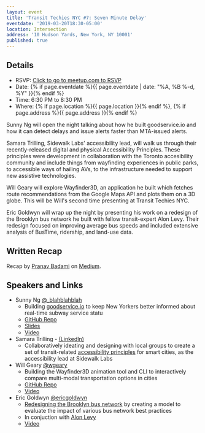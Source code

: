 ```yaml
---
layout: event
title: 'Transit Techies NYC #7: Seven Minute Delay'
eventdate: '2019-03-20T18:30-05:00'
location: Intersection
address: '10 Hudson Yards, New York, NY 10001'
published: true
---
```


## Details

- RSVP: [Click to go to meetup.com to RSVP](https://www.meetup.com/Transit-Techies-NYC/events/259203820/)
- Date: {% if page.eventdate %}{{ page.eventdate | date: "%A, %B %-d, %Y" }}{% endif %}
- Time: 6:30 PM to 8:30 PM
- Where: {% if page.location %}{{ page.location }}{% endif %}, {% if page.address %}{{ page.address }}{% endif %}

Sunny Ng will open the night talking about how he built goodservice.io and how it can detect delays and issue alerts faster than MTA-issued alerts.

Samara Trilling, Sidewalk Labs' accessibility lead, will walk us through their recently-released digital and physical Accessibility Principles. These principles were development in collaboration with the Toronto accesibility community and include things from wayfinding experiences in public parks, to accessible ways of hailing AVs, to the infrastructure needed to support new assistive technologies.

Will Geary will explore Wayfinder3D, an application he built which fetches route recommendations from the Google Maps API and plots them on a 3D globe. This will be Will's second time presenting at Transit Techies NYC.

Eric Goldwyn will wrap up the night by presenting his work on a redesign of the Brooklyn bus network he built with fellow transit-expert Alon Levy. Their redesign focused on improving average bus speeds and included extensive analysis of BusTime, ridership, and land-use data.


## Written Recap

Recap by [Pranav Badami](https://twitter.com/Pranav_Badami) on [Medium](https://medium.com/@pranavbadami/recap-transit-techies-nyc-7-7-minute-delay-37d334026fa3).

## Speakers and Links

- Sunny Ng [@\_blahblahblah](https://twitter.com/_blahblahblah)
  - Building [goodservice.io](https://www.goodservice.io/trains) to keep New Yorkers better informed about real-time subway service statu
  - [GitHub Repo](https://github.com/blahblahblah-/goodservice)
  - [Slides](https://speakerdeck.com/blahblahblah/goodservice-dot-io)
  - [Video](https://youtu.be/tidjA5EJnl0)
- Samara Trilling - [(LinkedIn)](https://www.linkedin.com/in/samaratrilling/)
  - Collaboratively ideating and designing with local groups to create a set of transit-related [accessibility principles](https://medium.com/sidewalk-toronto/co-designing-a-more-accessible-community-d6377599f4ce) for smart cities, as the accessibility lead at Sidewalk Labs
- Will Geary [@wgeary](https://twitter.com/wgeary)
  - Building the Wayfinder3D animation tool and CLI to interactively compare multi-modal transportation options in cities
  - [GitHub Repo](https://github.com/willgeary/Wayfinder3D)
  - [Video](https://youtu.be/9WiTyKr1B0k)
- Eric Goldwyn [@ericgoldwyn](https://twitter.com/ericgoldwyn)
  - [Redesigning the Brooklyn bus network](https://www.citylab.com/perspective/2018/11/brooklyn-bus-route-redesign-mta-new-york/575716/) by creating a model to evaluate the impact of various bus network best practices
  - In conjuction with [Alon Levy](https://twitter.com/alon_levy)
  - [Video](https://youtu.be/V3x12ApF28Q)
